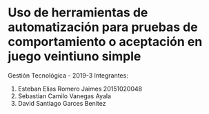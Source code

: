# Uso de herramientas de automatización para pruebas de comportamiento o aceptación en juego veintiuno simple
Gestión Tecnológica - 2019-3
Integrantes: 
<ol>
<li>Esteban Elias Romero Jaimes 20151020048</li> 
<li>Sebastian Camilo Vanegas Ayala</li> 
<li>David Santiago Garces Benitez</li>
</ol>
